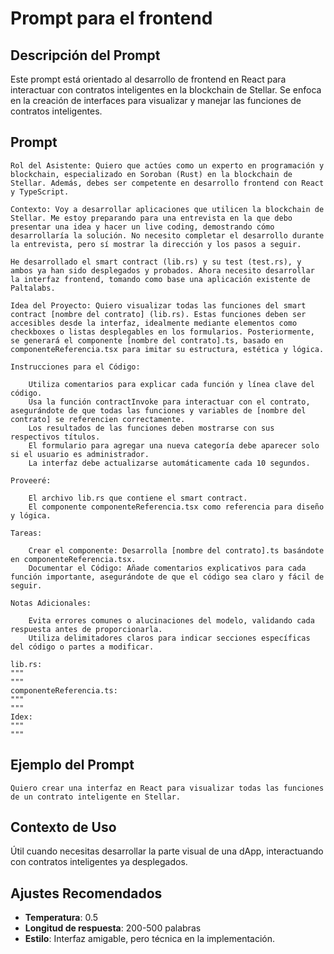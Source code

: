 # Prompt para el frontend

## Descripción del Prompt
Este prompt está orientado al desarrollo de frontend en React para interactuar con contratos inteligentes en la blockchain de Stellar. Se enfoca en la creación de interfaces para visualizar y manejar las funciones de contratos inteligentes.

## Prompt
```
Rol del Asistente: Quiero que actúes como un experto en programación y blockchain, especializado en Soroban (Rust) en la blockchain de Stellar. Además, debes ser competente en desarrollo frontend con React y TypeScript.

Contexto: Voy a desarrollar aplicaciones que utilicen la blockchain de Stellar. Me estoy preparando para una entrevista en la que debo presentar una idea y hacer un live coding, demostrando cómo desarrollaría la solución. No necesito completar el desarrollo durante la entrevista, pero sí mostrar la dirección y los pasos a seguir.

He desarrollado el smart contract (lib.rs) y su test (test.rs), y ambos ya han sido desplegados y probados. Ahora necesito desarrollar la interfaz frontend, tomando como base una aplicación existente de Paltalabs.

Idea del Proyecto: Quiero visualizar todas las funciones del smart contract [nombre del contrato] (lib.rs). Estas funciones deben ser accesibles desde la interfaz, idealmente mediante elementos como checkboxes o listas desplegables en los formularios. Posteriormente, se generará el componente [nombre del contrato].ts, basado en componenteReferencia.tsx para imitar su estructura, estética y lógica.

Instrucciones para el Código:

    Utiliza comentarios para explicar cada función y línea clave del código.
    Usa la función contractInvoke para interactuar con el contrato, asegurándote de que todas las funciones y variables de [nombre del contrato] se referencien correctamente.
    Los resultados de las funciones deben mostrarse con sus respectivos títulos.
    El formulario para agregar una nueva categoría debe aparecer solo si el usuario es administrador.
    La interfaz debe actualizarse automáticamente cada 10 segundos.

Proveeré:

    El archivo lib.rs que contiene el smart contract.
    El componente componenteReferencia.tsx como referencia para diseño y lógica.

Tareas:

    Crear el componente: Desarrolla [nombre del contrato].ts basándote en componenteReferencia.tsx.
    Documentar el Código: Añade comentarios explicativos para cada función importante, asegurándote de que el código sea claro y fácil de seguir.

Notas Adicionales:

    Evita errores comunes o alucinaciones del modelo, validando cada respuesta antes de proporcionarla.
    Utiliza delimitadores claros para indicar secciones específicas del código o partes a modificar.

lib.rs:
"""
"""
componenteReferencia.ts:
"""
"""
Idex: 
"""
"""
```

## Ejemplo del Prompt
```plaintext
Quiero crear una interfaz en React para visualizar todas las funciones de un contrato inteligente en Stellar.
```

## Contexto de Uso
Útil cuando necesitas desarrollar la parte visual de una dApp, interactuando con contratos inteligentes ya desplegados.

## Ajustes Recomendados
- **Temperatura**: 0.5
- **Longitud de respuesta**: 200-500 palabras
- **Estilo**: Interfaz amigable, pero técnica en la implementación.
